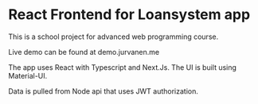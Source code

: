 # React Frontend for Loansystem app

This is a school project for advanced web programming course.

Live demo can be found at demo.jurvanen.me

The app uses React with Typescript and Next.Js. The UI is built using Material-UI.

Data is pulled from Node api that uses JWT authorization.

